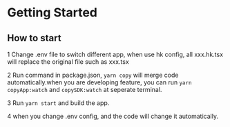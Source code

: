 # Getting Started

## How to start



1 Change .env file to switch different app, when use hk config, all xxx.hk.tsx will replace the original file such as xxx.tsx

2 Run command in package.json, `yarn copy` will merge code automatically.when you are developing feature, you can run `yarn copyApp:watch` and `copySDK:watch` at seperate terminal.

3 Run `yarn start` and build the app.

4 when you change .env config, and the code will change it automatically.




